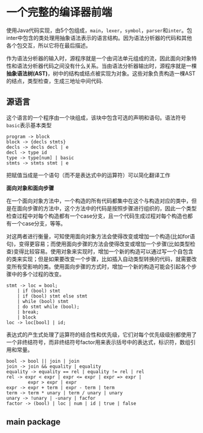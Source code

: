 
<!-- 龙书第2版第626页-->

# 一个完整的编译器前端

使用Java代码实现，由5个包组成，`main`，`lexer`，`symbol`，`parser`和`inter`。包inter中包含的类处理用抽象语法表示的语言结构。因为语法分析器的代码和其他各个包交互，所以它将在最后描述。

作为语法分析器的输入时，源程序就是一个由词法单元组成的流，因此面向对象特性和语法分析器代码之间没有什么关系。当由语法分析器输出时，源程序就是一棵**抽象语法树(AST)**，树中的结构或结点被实现为对象。这些对象负责构造一棵AST的结点，类型检查，生成三地址中间代码.

## 源语言

这个语言的一个程序由一个块组成，该块中包含可选的声明和语句。语法符号`basic`表示基本类型

```
program -> block
block -> {decls stmts}
decls -> decls decl | e
decl -> type id
type -> type[num] | basic
stmts -> stmts stmt | e
```

把赋值当成是一个语句（而不是表达式中的运算符）可以简化翻译工作

**面向对象和面向步骤**

在一个面向对象方法中，一个构造的所有代码都集中在这个与构造对应的类中，但是在面向步骤的方法中，这个方法中的代码是按照步骤进行组织的，因此一个类型检查过程中对每个构造都有一个case分支，且一个代码生成过程对每个构造也都有一个case分支，等等。

对这两者进行衡量，可知使用面向对象方法会使得改变或增加一个构造(比如for语句)，变得更容易；而使用面向步骤的方法会使得改变或增加一个步骤(比如类型检查)变得比较容易。使用对象来实现时，增加一个新的构造可以通过写一个自包含的类来实现；但是如果要改变一个步骤，比如插入自动类型转换的代码，就需要改变所有受影响的类。使用面向步骤的方式时，增加一个新的构造可能会引起各个步骤中的多个过程的改变。

```
stmt -> loc = bool;
    | if (bool) stmt
    | if (bool) stmt else stmt
    | while (bool) stmt
    | do stmt while (bool);
    | break;
    | block
loc -> loc[bool] | id;
```

表达式的产生式处理了运算符的结合性和优先级，它们对每个优先级级别都使用了一个非终结符号，而非终结符号factor用来表示括号中的表达式，标识符，数组引用和常量。

```
bool -> bool || join | join
join -> join && equality | equality
equality -> equality == rel | equality != rel | rel
rel -> expr < expr | expr <= expr | expr => expr | 
        expr > expr | expr
expr -> expr + term | expr - term | term
term -> term * unary | term / unary | unary
unary -> !unary | -unary | facfor
factor -> (bool) | loc | num | id | true | false
```

## main package
